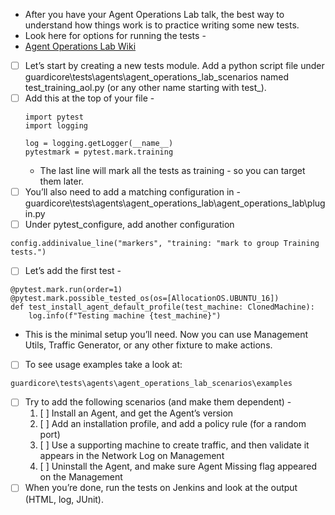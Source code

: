 - After you have your Agent Operations Lab talk, the best way to understand how things work is to practice writing some new tests. 
- Look here for options for running the tests -  
- [Agent Operations Lab Wiki](https://guardicore.atlassian.net/wiki/spaces/TESTING/pages/1912932089/Agent+Operations+Lab)
- [ ] Let’s start by creating a new tests module. Add a python script file under guardicore\tests\agents\agent_operations_lab_scenarios named test_training_aol.py (or any other name starting with test_).
- [ ] Add this at the top of your file -
	```
	import pytest
	import logging

	log = logging.getLogger(__name__)
	pytestmark = pytest.mark.training
	``` 
	- The last line will mark all the tests as training - so you can target them later.
- [ ] You’ll also need to add a matching configuration in - guardicore\tests\agents\agent_operations_lab\agent_operations_lab\plugin.py
- [ ] Under pytest_configure, add another configuration 
```
config.addinivalue_line("markers", "training: "mark to group Training tests.")
```
- [ ] Let’s add the first test -
```
@pytest.mark.run(order=1)
@pytest.mark.possible_tested_os(os=[AllocationOS.UBUNTU_16])
def test_install_agent_default_profile(test_machine: ClonedMachine):
    log.info(f"Testing machine {test_machine}")
```
- This is the minimal setup you’ll need. Now you can use Management Utils, Traffic Generator, or any other fixture to make actions.
- [ ] To see usage examples take a look at:
```
guardicore\tests\agents\agent_operations_lab_scenarios\examples
```
- [ ] Try to add the following scenarios (and make them dependent) -
	1. [ ] Install an Agent, and get the Agent’s version
	2. [ ] Add an installation profile, and add a policy rule (for a random port)
	3. [ ] Use a supporting machine to create traffic, and then validate it appears in the Network Log on Management
	4. [ ] Uninstall the Agent, and make sure Agent Missing flag appeared on the Management
- [ ] When you’re done, run the tests on Jenkins and look at the output (HTML, log, JUnit).
